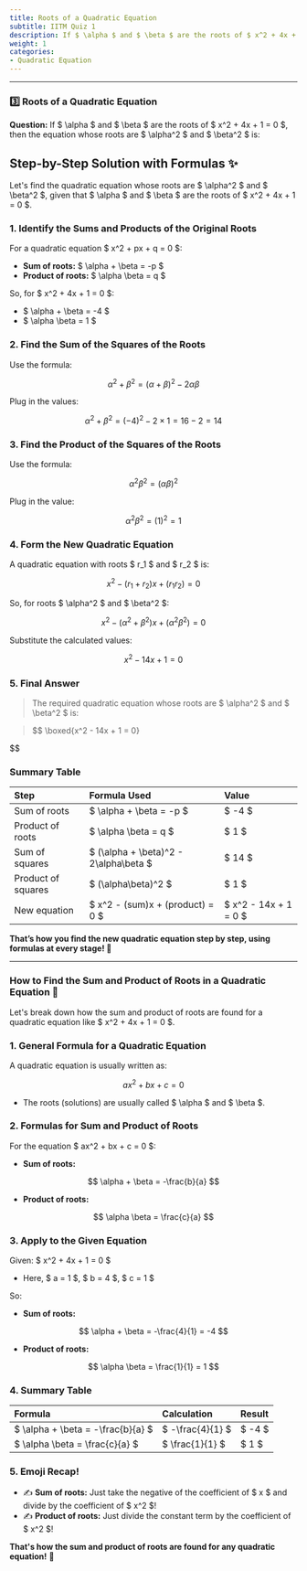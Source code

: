 ```yaml
---
title: Roots of a Quadratic Equation  
subtitle: IITM Quiz 1
description: If $ \alpha $ and $ \beta $ are the roots of $ x^2 + 4x + 1 = 0 $, then the equation whose roots are $ \alpha^2 $ and $ \beta^2 $ is?
weight: 1
categories:
- Quadratic Equation
---
```


---





### 3️⃣ Roots of a Quadratic Equation

**Question:**
If \$ \alpha \$ and \$ \beta \$ are the roots of \$ x^2 + 4x + 1 = 0 \$, then the equation whose roots are \$ \alpha^2 \$ and \$ \beta^2 \$ is:


## Step-by-Step Solution with Formulas ✨

Let's find the quadratic equation whose roots are \$ \alpha^2 \$ and \$ \beta^2 \$, given that \$ \alpha \$ and \$ \beta \$ are the roots of \$ x^2 + 4x + 1 = 0 \$.

### 1. **Identify the Sums and Products of the Original Roots**

For a quadratic equation \$ x^2 + px + q = 0 \$:

- **Sum of roots:** \$ \alpha + \beta = -p \$
- **Product of roots:** \$ \alpha \beta = q \$

So, for \$ x^2 + 4x + 1 = 0 \$:

- \$ \alpha + \beta = -4 \$
- \$ \alpha \beta = 1 \$


### 2. **Find the Sum of the Squares of the Roots**

Use the formula:

$$
\alpha^2 + \beta^2 = (\alpha + \beta)^2 - 2\alpha\beta
$$

Plug in the values:

$$
\alpha^2 + \beta^2 = (-4)^2 - 2 \times 1 = 16 - 2 = 14
$$

### 3. **Find the Product of the Squares of the Roots**

Use the formula:

$$
\alpha^2 \beta^2 = (\alpha \beta)^2
$$

Plug in the value:

$$
\alpha^2 \beta^2 = (1)^2 = 1
$$

### 4. **Form the New Quadratic Equation**

A quadratic equation with roots \$ r_1 \$ and \$ r_2 \$ is:

$$
x^2 - (r_1 + r_2)x + (r_1 r_2) = 0
$$

So, for roots \$ \alpha^2 \$ and \$ \beta^2 \$:

$$
x^2 - (\alpha^2 + \beta^2)x + (\alpha^2 \beta^2) = 0
$$

Substitute the calculated values:

$$
x^2 - 14x + 1 = 0
$$

### 5. **Final Answer**

> The required quadratic equation whose roots are \$ \alpha^2 \$ and \$ \beta^2 \$ is:
>

> $$
> \boxed{x^2 - 14x + 1 = 0}
>
$$

### **Summary Table**

| Step | Formula Used | Value |
| :-- | :-- | :-- |
| Sum of roots | \$ \alpha + \beta = -p \$ | \$ -4 \$ |
| Product of roots | \$ \alpha \beta = q \$ | \$ 1 \$ |
| Sum of squares | \$ (\alpha + \beta)^2 - 2\alpha\beta \$ | \$ 14 \$ |
| Product of squares | \$ (\alpha\beta)^2 \$ | \$ 1 \$ |
| New equation | \$ x^2 - (sum)x + (product) = 0 \$ | \$ x^2 - 14x + 1 = 0 \$ |

**That’s how you find the new quadratic equation step by step, using formulas at every stage! 🚀**

---

### How to Find the Sum and Product of Roots in a Quadratic Equation 🧮

Let's break down how the sum and product of roots are found for a quadratic equation like
\$ x^2 + 4x + 1 = 0 \$.

### 1. **General Formula for a Quadratic Equation**

A quadratic equation is usually written as:

$$
ax^2 + bx + c = 0
$$

- The roots (solutions) are usually called \$ \alpha \$ and \$ \beta \$.


### 2. **Formulas for Sum and Product of Roots**

For the equation \$ ax^2 + bx + c = 0 \$:

- **Sum of roots:**

$$
\alpha + \beta = -\frac{b}{a}
$$
- **Product of roots:**

$$
\alpha \beta = \frac{c}{a}
$$


### 3. **Apply to the Given Equation**

Given:
\$ x^2 + 4x + 1 = 0 \$

- Here, \$ a = 1 \$, \$ b = 4 \$, \$ c = 1 \$

So:

- **Sum of roots:**

$$
\alpha + \beta = -\frac{4}{1} = -4
$$
- **Product of roots:**

$$
\alpha \beta = \frac{1}{1} = 1
$$


### 4. **Summary Table**

| Formula | Calculation | Result |
| :-- | :-- | :-- |
| \$ \alpha + \beta = -\frac{b}{a} \$ | \$ -\frac{4}{1} \$ | \$ -4 \$ |
| \$ \alpha \beta = \frac{c}{a} \$ | \$ \frac{1}{1} \$ | \$ 1 \$ |

### 5. **Emoji Recap!**

- ✍️ **Sum of roots:** Just take the negative of the coefficient of \$ x \$ and divide by the coefficient of \$ x^2 \$!
- ✍️ **Product of roots:** Just divide the constant term by the coefficient of \$ x^2 \$!

**That's how the sum and product of roots are found for any quadratic equation!** 🚀

